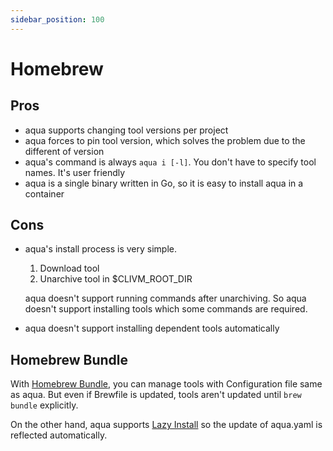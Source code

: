```yaml
---
sidebar_position: 100
---
```


# Homebrew

## Pros

* aqua supports changing tool versions per project
* aqua forces to pin tool version, which solves the problem due to the different of version
* aqua's command is always `aqua i [-l]`. You don't have to specify tool names. It's user friendly
* aqua is a single binary written in Go, so it is easy to install aqua in a container

## Cons

* aqua's install process is very simple.

    1. Download tool
    1. Unarchive tool in $CLIVM_ROOT_DIR

  aqua doesn't support running commands after unarchiving.
  So aqua doesn't support installing tools which some commands are required.
* aqua doesn't support installing dependent tools automatically

## Homebrew Bundle

With [Homebrew Bundle](https://github.com/Homebrew/homebrew-bundle), you can manage tools with Configuration file same as aqua.
But even if Brewfile is updated, tools aren't updated until `brew bundle` explicitly.

On the other hand, aqua supports [Lazy Install](/docs/tutorial-basics/lazy-install) so the update of aqua.yaml is reflected automatically.
